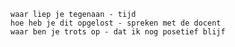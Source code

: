 
    waar liep je tegenaan - tijd
    hoe heb je dit opgelost - spreken met de docent 
    waar ben je trots op - dat ik nog posetief blijf
        